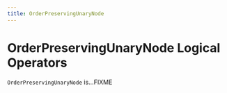 ```yaml
---
title: OrderPreservingUnaryNode
---
```


# OrderPreservingUnaryNode Logical Operators

`OrderPreservingUnaryNode` is...FIXME
